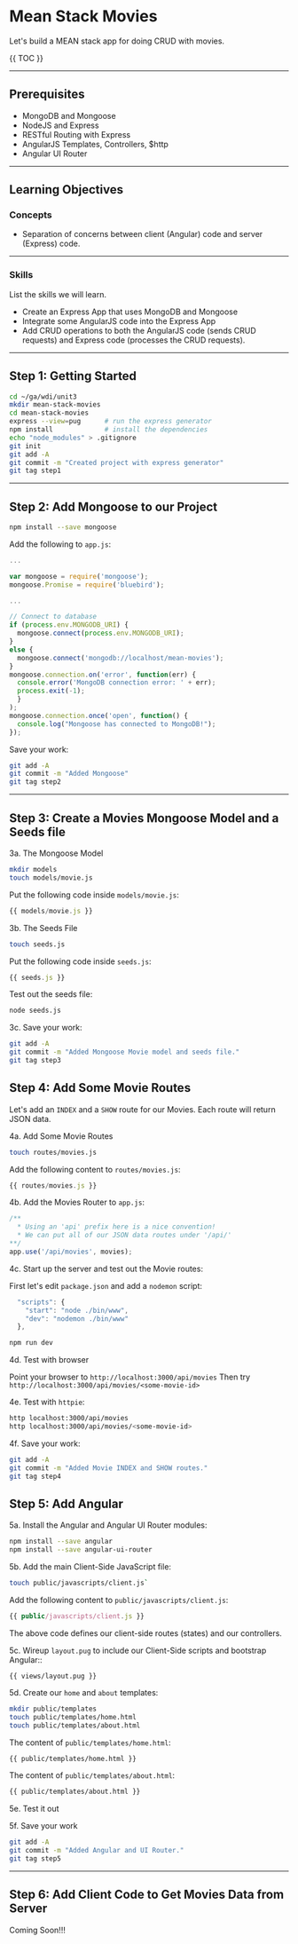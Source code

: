 # Mean Stack Movies

Let's build a MEAN stack app for doing CRUD with movies.

{{ TOC }}

---

## Prerequisites

* MongoDB and Mongoose
* NodeJS and Express
* RESTful Routing with Express
* AngularJS Templates, Controllers, $http
* Angular UI Router

---

## Learning Objectives

### Concepts

* Separation of concerns between client (Angular) code and server (Express) code.

---

### Skills

List the skills we will learn.

* Create an Express App that uses MongoDB and Mongoose
* Integrate some AngularJS code into the Express App
* Add CRUD operations to both the AngularJS code (sends CRUD requests) and Express code (processes the CRUD requests).

---

## Step 1: Getting Started

```bash
cd ~/ga/wdi/unit3
mkdir mean-stack-movies
cd mean-stack-movies
express --view=pug      # run the express generator
npm install             # install the dependencies
echo "node_modules" > .gitignore
git init
git add -A
git commit -m "Created project with express generator"
git tag step1
```

---

## Step 2: Add Mongoose to our Project

```bash
npm install --save mongoose
```

Add the following to `app.js`:

```javascript
...

var mongoose = require('mongoose');
mongoose.Promise = require('bluebird');

...

// Connect to database
if (process.env.MONGODB_URI) {
  mongoose.connect(process.env.MONGODB_URI);
}
else {
  mongoose.connect('mongodb://localhost/mean-movies');
}
mongoose.connection.on('error', function(err) {
  console.error('MongoDB connection error: ' + err);
  process.exit(-1);
  }
);
mongoose.connection.once('open', function() {
  console.log("Mongoose has connected to MongoDB!");
});
```

Save your work:

```bash
git add -A
git commit -m "Added Mongoose"
git tag step2
```

---

## Step 3: Create a Movies Mongoose Model and a Seeds file

3a. The Mongoose Model

```bash
mkdir models
touch models/movie.js
```

Put the following code inside `models/movie.js`:

```javascript
{{ models/movie.js }}
```

3b. The Seeds File

```bash
touch seeds.js
```

Put the following code inside `seeds.js`:

```javascript
{{ seeds.js }}
```

Test out the seeds file:

```bash
node seeds.js
```

3c. Save your work:

```bash
git add -A
git commit -m "Added Mongoose Movie model and seeds file."
git tag step3
```

## Step 4: Add Some Movie Routes

Let's add an `INDEX` and a `SHOW` route for our Movies. Each route will return JSON data.

4a. Add Some Movie Routes

```bash
touch routes/movies.js
```

Add the following content to `routes/movies.js`:

```javascript
{{ routes/movies.js }}
```

4b. Add the Movies Router to `app.js`:

```javascript
/**
  * Using an 'api' prefix here is a nice convention!
  * We can put all of our JSON data routes under '/api/'
**/ 
app.use('/api/movies', movies);
```

4c. Start up the server and test out the Movie routes:

First let's edit `package.json` and add a `nodemon` script:

```javascript
  "scripts": {
    "start": "node ./bin/www",
    "dev": "nodemon ./bin/www"
  },
```

```bash
npm run dev
```

4d. Test with browser

Point your browser to `http://localhost:3000/api/movies`
Then try `http://localhost:3000/api/movies/<some-movie-id>`

4e. Test with `httpie`:

```bash
http localhost:3000/api/movies
http localhost:3000/api/movies/<some-movie-id>
```

4f. Save your work:

```bash
git add -A
git commit -m "Added Movie INDEX and SHOW routes."
git tag step4
```

## Step 5: Add Angular

5a. Install the Angular and Angular UI Router modules:

```bash
npm install --save angular
npm install --save angular-ui-router
```

5b. Add the main Client-Side JavaScript file:

```bash
touch public/javascripts/client.js`
```

Add the following content to `public/javascripts/client.js`:

```javascript
{{ public/javascripts/client.js }}
```

The above code defines our client-side routes (states) and our controllers.

5c. Wireup `layout.pug` to include our Client-Side scripts and bootstrap Angular::

```pug
{{ views/layout.pug }}
```

5d. Create our `home` and `about` templates:

```bash
mkdir public/templates
touch public/templates/home.html
touch public/templates/about.html
```

The content of `public/templates/home.html`:

```html
{{ public/templates/home.html }}
```

The content of `public/templates/about.html`:

```html
{{ public/templates/about.html }}
```

5e. Test it out

5f. Save your work

```bash
git add -A
git commit -m "Added Angular and UI Router."
git tag step5
```

---

## Step 6: Add Client Code to Get Movies Data from Server

Coming Soon!!!
